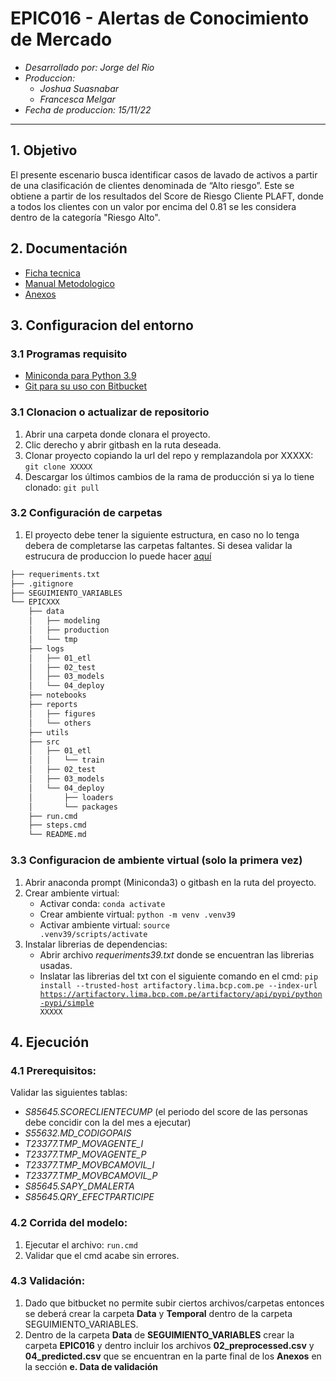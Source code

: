# EPIC016 - Alertas de Conocimiento de Mercado
- *Desarrollado por: Jorge del Rio*
- *Produccion:*
    - *Joshua Suasnabar*
    - *Francesca Melgar*
- *Fecha de produccion: 15/11/22*

---

## 1. Objetivo
El presente escenario busca identificar casos de lavado de activos a partir de una clasificación de clientes denominada de “Alto riesgo”. Este se obtiene a partir de los resultados del Score de Riesgo Cliente PLAFT, donde a todos los clientes con un valor por encima del 0.81 se les considera dentro de la categoría "Riesgo Alto".

## 2. Documentación
- [Ficha tecnica](https://confluence.lima.bcp.com.pe/pages/viewpage.action?pageId=624661989)
- [Manual Metodologico](https://confluence.lima.bcp.com.pe/pages/viewpage.action?pageId=622781222)
- [Anexos](https://confluence.lima.bcp.com.pe/display/CUMPPRIVAD/EPIC016+-+Anexos)

## 3. Configuracion del entorno

### 3.1 Programas requisito
- [Miniconda para Python 3.9](https://repo.anaconda.com/miniconda/Miniconda3-py39_4.12.0-Windows-x86_64.exe)
- [Git para su uso con Bitbucket](https://git-scm.com/download/win)

### 3.1 Clonacion o actualizar de repositorio
1. Abrir una carpeta donde clonara el proyecto.
2. Clic derecho y abrir gitbash en la ruta deseada.
3. Clonar proyecto copiando la url del repo y remplazandola por XXXXX: <code>git clone XXXXX</code>
4. Descargar los últimos cambios de la rama de producción si ya lo tiene clonado: <code>git pull</code>

### 3.2 Configuración de carpetas
1. El proyecto debe tener la siguiente estructura, en caso no lo tenga debera de completarse las carpetas faltantes. Si desea validar la estrucura de produccion lo puede hacer [aquí](https://confluence.lima.bcp.com.pe/display/CUMPPRIVAD/Estructura+de+proyectos)
```bash
├── requeriments.txt
├── .gitignore
├── SEGUIMIENTO_VARIABLES
└── EPICXXX
    ├── data
    │   ├── modeling
    │   ├── production
    │   └── tmp
    ├── logs
    │   ├── 01_etl
    │   ├── 02_test
    │   ├── 03_models
    │   └── 04_deploy
    ├── notebooks
    ├── reports
    │   ├── figures
    │   └── others
    ├── utils
    ├── src
    │   ├── 01_etl
    │   │   └── train
    │   ├── 02_test
    │   ├── 03_models
    │   └── 04_deploy
    │       ├── loaders
    │       └── packages
    ├── run.cmd
    ├── steps.cmd
    └── README.md
```

### 3.3 Configuracion de ambiente virtual (solo la primera vez)
1. Abrir anaconda prompt (Miniconda3) o gitbash en la ruta del proyecto.
2. Crear ambiente virtual:
    - Activar conda: <code>conda activate</code>
    - Crear ambiente virtual: <code>python -m venv .venv39</code>
    - Activar ambiente virtual: <code>source .venv39/scripts/activate</code>
3. Instalar librerias de dependencias:
    - Abrir archivo *requeriments39.txt* donde se encuentran las librerias usadas.
    - Inslatar las librerias del txt con el siguiente comando en el cmd:
    <code>pip install --trusted-host artifactory.lima.bcp.com.pe --index-url https://artifactory.lima.bcp.com.pe/artifactory/api/pypi/python-pypi/simple XXXXX</code>

## 4. Ejecución
### 4.1 Prerequisitos:
Validar las siguientes tablas:

- *S85645.SCORECLIENTECUMP* (el periodo del score de las personas debe concidir con la del mes a ejecutar)
- *S55632.MD_CODIGOPAIS*
- *T23377.TMP_MOVAGENTE_I*
- *T23377.TMP_MOVAGENTE_P*
- *T23377.TMP_MOVBCAMOVIL_I*
- *T23377.TMP_MOVBCAMOVIL_P*
- *S85645.SAPY_DMALERTA*
- *S85645.QRY_EFECTPARTICIPE*

### 4.2 Corrida del modelo:
1. Ejecutar el archivo: <code>run.cmd</code>
3. Validar que el cmd acabe sin errores.

### 4.3 Validación:
1. Dado que bitbucket no permite subir ciertos archivos/carpetas entonces se deberá crear la carpeta **Data** y **Temporal** dentro de la carpeta SEGUIMIENTO_VARIABLES.
2. Dentro de la carpeta **Data** de **SEGUIMIENTO_VARIABLES** crear la carpeta **EPIC016** y dentro incluir los archivos **02_preprocessed.csv** y **04_predicted.csv** que se encuentran en la parte final de los **Anexos** en la sección **e. Data de validación**